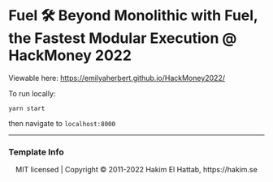 # Fuel 🛠 Beyond Monolithic with Fuel, the Fastest Modular Execution @ HackMoney 2022

Viewable here: https://emilyaherbert.github.io/HackMoney2022/

To run locally:

`yarn start`

then navigate to `localhost:8000`

--- 
### Template Info
<div align="center">
  MIT licensed | Copyright © 2011-2022 Hakim El Hattab, https://hakim.se
</div>
